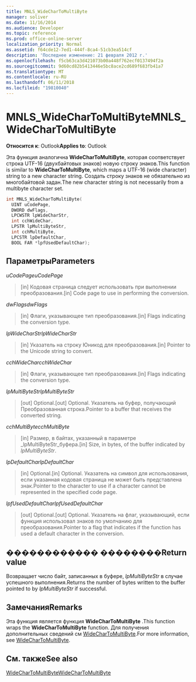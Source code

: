 ```yaml
---
title: MNLS_WideCharToMultiByte
manager: soliver
ms.date: 11/16/2014
ms.audience: Developer
ms.topic: reference
ms.prod: office-online-server
localization_priority: Normal
ms.assetid: f64cde12-7ed1-444f-8ca4-51cb3ea514cf
description: 'Последнее изменение: 21 февраля 2012 г.'
ms.openlocfilehash: f5cb63ca3d421073b00a448f762ecf0137494f2a
ms.sourcegitcommit: 9d60cd82b5413446e5bc8ace2cd689f683fb41a7
ms.translationtype: MT
ms.contentlocale: ru-RU
ms.lasthandoff: 06/11/2018
ms.locfileid: "19810040"
---
```

# <a name="mnlswidechartomultibyte"></a><span data-ttu-id="58000-103">MNLS_WideCharToMultiByte</span><span class="sxs-lookup"><span data-stu-id="58000-103">MNLS_WideCharToMultiByte</span></span>

  
  
<span data-ttu-id="58000-104">**Относится к**: Outlook</span><span class="sxs-lookup"><span data-stu-id="58000-104">**Applies to**: Outlook</span></span> 
  
<span data-ttu-id="58000-105">Эта функция аналогична **WideCharToMultiByte**, которая соответствует строка UTF-16 (двухбайтовых знаков) новую строку знаков.</span><span class="sxs-lookup"><span data-stu-id="58000-105">This function is similar to **WideCharToMultiByte**, which maps a UTF-16 (wide character) string to a new character string.</span></span> <span data-ttu-id="58000-106">Создать строку знаков не обязательно из многобайтовой задан.</span><span class="sxs-lookup"><span data-stu-id="58000-106">The new character string is not necessarily from a multibyte character set.</span></span>
  
```cpp
int MNLS_WideCharToMultiByte(
  UINT uCodePage,
  DWORD dwFlags,
  LPCWSTR lpWideCharStr,
  int cchWideChar,
  LPSTR lpMultiByteStr,
  int cchMultiByte,
  LPCSTR lpDefaultChar,
  BOOL FAR *lpfUsedDefaultChar);
```

## <a name="parameters"></a><span data-ttu-id="58000-107">Параметры</span><span class="sxs-lookup"><span data-stu-id="58000-107">Parameters</span></span>

 <span data-ttu-id="58000-108">_uCodePage_</span><span class="sxs-lookup"><span data-stu-id="58000-108">_uCodePage_</span></span>
  
> <span data-ttu-id="58000-109">[in] Кодовая страница следует использовать при выполнении преобразования.</span><span class="sxs-lookup"><span data-stu-id="58000-109">[in] Code page to use in performing the conversion.</span></span>
    
 <span data-ttu-id="58000-110">_dwFlags_</span><span class="sxs-lookup"><span data-stu-id="58000-110">_dwFlags_</span></span>
  
> <span data-ttu-id="58000-111">[in] Флаги, указывающее тип преобразования.</span><span class="sxs-lookup"><span data-stu-id="58000-111">[in] Flags indicating the conversion type.</span></span>
    
 <span data-ttu-id="58000-112">_lpWideCharStr_</span><span class="sxs-lookup"><span data-stu-id="58000-112">_lpWideCharStr_</span></span>
  
> <span data-ttu-id="58000-113">[in] Указатель на строку Юникод для преобразования.</span><span class="sxs-lookup"><span data-stu-id="58000-113">[in] Pointer to the Unicode string to convert.</span></span>
    
 <span data-ttu-id="58000-114">_cchWideChar_</span><span class="sxs-lookup"><span data-stu-id="58000-114">_cchWideChar_</span></span>
  
> <span data-ttu-id="58000-115">[in] Флаги, указывающее тип преобразования.</span><span class="sxs-lookup"><span data-stu-id="58000-115">[in] Flags indicating the conversion type.</span></span>
    
 <span data-ttu-id="58000-116">_lpMultiByteStr_</span><span class="sxs-lookup"><span data-stu-id="58000-116">_lpMultiByteStr_</span></span>
  
> <span data-ttu-id="58000-117">[out] Optional.</span><span class="sxs-lookup"><span data-stu-id="58000-117">[out] Optional.</span></span> <span data-ttu-id="58000-118">Указатель на буфер, получающий Преобразованная строка.</span><span class="sxs-lookup"><span data-stu-id="58000-118">Pointer to a buffer that receives the converted string.</span></span>
    
 <span data-ttu-id="58000-119">_cchMultiByte_</span><span class="sxs-lookup"><span data-stu-id="58000-119">_cchMultiByte_</span></span>
  
> <span data-ttu-id="58000-120">[in] Размер, в байтах, указанный в параметре _lpMultiByteStr_буфера.</span><span class="sxs-lookup"><span data-stu-id="58000-120">[in] Size, in bytes, of the buffer indicated by  _lpMultiByteStr_.</span></span>
    
 <span data-ttu-id="58000-121">_lpDefaultChar_</span><span class="sxs-lookup"><span data-stu-id="58000-121">_lpDefaultChar_</span></span>
  
> <span data-ttu-id="58000-122">[in] Optional.</span><span class="sxs-lookup"><span data-stu-id="58000-122">[in] Optional.</span></span> <span data-ttu-id="58000-123">Указатель на символ для использования, если указанная кодовая страница не может быть представлена знак.</span><span class="sxs-lookup"><span data-stu-id="58000-123">Pointer to the character to use if a character cannot be represented in the specified code page.</span></span>
    
 <span data-ttu-id="58000-124">_lpfUsedDefaultChar_</span><span class="sxs-lookup"><span data-stu-id="58000-124">_lpfUsedDefaultChar_</span></span>
  
> <span data-ttu-id="58000-125">[out] Optional.</span><span class="sxs-lookup"><span data-stu-id="58000-125">[out] Optional.</span></span> <span data-ttu-id="58000-126">Указатель на флаг, указывающий, если функция использовал знаков по умолчанию для преобразования.</span><span class="sxs-lookup"><span data-stu-id="58000-126">Pointer to a flag that indicates if the function has used a default character in the conversion.</span></span>
    
## <a name="return-value"></a><span data-ttu-id="58000-127">������������ ��������</span><span class="sxs-lookup"><span data-stu-id="58000-127">Return value</span></span>

<span data-ttu-id="58000-128">Возвращает число байт, записанных в буфере, _lpMultiByteStr_ в случае успешного выполнения.</span><span class="sxs-lookup"><span data-stu-id="58000-128">Returns the number of bytes written to the buffer pointed to by  _lpMultiByteStr_ if successful.</span></span> 
  
## <a name="remarks"></a><span data-ttu-id="58000-129">Замечания</span><span class="sxs-lookup"><span data-stu-id="58000-129">Remarks</span></span>

<span data-ttu-id="58000-130">Эта функция является функция **WideCharToMultiByte** .</span><span class="sxs-lookup"><span data-stu-id="58000-130">This function wraps the **WideCharToMultiByte** function.</span></span> <span data-ttu-id="58000-131">Для получения дополнительных сведений см [WideCharToMultiByte](http://msdn.microsoft.com/en-us/library/dd374130%28VS.85%29.aspx).</span><span class="sxs-lookup"><span data-stu-id="58000-131">For more information, see [WideCharToMultiByte](http://msdn.microsoft.com/en-us/library/dd374130%28VS.85%29.aspx).</span></span>
  
## <a name="see-also"></a><span data-ttu-id="58000-132">См. также</span><span class="sxs-lookup"><span data-stu-id="58000-132">See also</span></span>



[<span data-ttu-id="58000-133">WideCharToMultiByte</span><span class="sxs-lookup"><span data-stu-id="58000-133">WideCharToMultiByte</span></span>](http://msdn.microsoft.com/en-us/library/dd374130%28VS.85%29.aspx)

